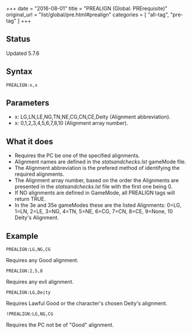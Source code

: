 +++
date = "2016-08-01"
title = "PREALIGN (Global: PRErequisite)"
original_url = "list/global/pre.html#prealign"
categories = [ "all-tag", "pre-tag" ]
+++

## Status

Updated 5.7.6

## Syntax

`PREALIGN:x,x`

## Parameters

-   x: LG,LN,LE,NG,TN,NE,CG,CN,CE,Deity
    (Alignment abbreviation).
-   x: 0,1,2,3,4,5,6,7,8,10 (Alignment array number).



What it does
------------

-   Requires the PC be one of the specified alignments.
-   Alignment names are defined in the *statsandchecks.lst*
    gameMode file.
-   The Alignment abbreviation is the prefered method of identifying the
    required alignments.
-   The Alignment array number, based on the order the Alignments are
    presented in the *statsandchecks.lst* file with the first one
    being 0.
-   If NO alignments are defined in GameMode, all PREALIGN tags will
    return TRUE.
-   In the 3e and 35e gameModes these are the listed Alignments: 0=LG,
    1=LN, 2=LE, 3=NG, 4=TN, 5=NE, 6=CG, 7=CN, 8=CE, 9=None, 10
    Deity's Alignment.

Example
-------

`PREALIGN:LG,NG,CG`

Requires any Good alignment.

`PREALIGN:2,5,8`

Requires any evil alignment.

`PREALIGN:LG,Deity`

Requires Lawful Good or the character's chosen Deity's alignment.

`!PREALIGN:LG,NG,CG`

Requires the PC not be of "Good" alignment.

